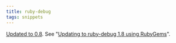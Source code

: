 ```yaml
---
title: ruby-debug
tags: snippets
---
```


[Updated to 0.8](http://rubyforge.org/frs/shownotes.php?release_id=10392). See "[Updating to ruby-debug 1.8 using RubyGems](http://wincent.dev/wiki/Updating%20to%20ruby-debug%201.8%20using%20RubyGems)".
